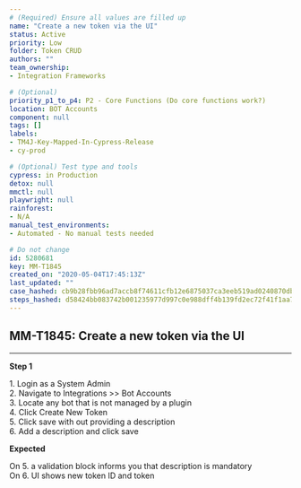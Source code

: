 ```yaml
---
# (Required) Ensure all values are filled up
name: "Create a new token via the UI"
status: Active
priority: Low
folder: Token CRUD
authors: ""
team_ownership: 
- Integration Frameworks

# (Optional)
priority_p1_to_p4: P2 - Core Functions (Do core functions work?)
location: BOT Accounts
component: null
tags: []
labels: 
- TM4J-Key-Mapped-In-Cypress-Release
- cy-prod

# (Optional) Test type and tools
cypress: in Production
detox: null
mmctl: null
playwright: null
rainforest: 
- N/A
manual_test_environments: 
- Automated - No manual tests needed

# Do not change
id: 5280681
key: MM-T1845
created_on: "2020-05-04T17:45:13Z"
last_updated: ""
case_hashed: cb9b28fbb96ad7accb8f74611cfb12e6875037ca3eeb519ad0240870db13a783f910aca9037ffac041fb777513321d7f
steps_hashed: d58424bb083742b001235977d997c0e988dff4b139fd2ec72f41f1aa7a1adee3157d74f050972a8db88b6d3c04e25a7d
---
```


<!-- (Auto-generated) Based on frontmatter's "key" and "name" -->

## MM-T1845: Create a new token via the UI

---

**Step 1**

1\. Login as a System Admin\
2\. Navigate to Integrations >> Bot Accounts\
3\. Locate any bot that is not managed by a plugin\
4\. Click Create New Token\
5\. Click save with out providing a description\
6\. Add a description and click save

**Expected**

On 5. a validation block informs you that description is mandatory\
On 6. UI shows new token ID and token
